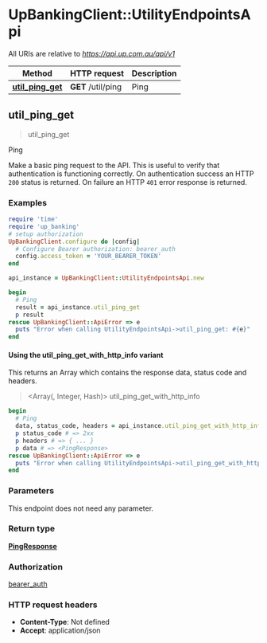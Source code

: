 # UpBankingClient::UtilityEndpointsApi

All URIs are relative to *https://api.up.com.au/api/v1*

| Method | HTTP request | Description |
| ------ | ------------ | ----------- |
| [**util_ping_get**](UtilityEndpointsApi.md#util_ping_get) | **GET** /util/ping | Ping |


## util_ping_get

> <PingResponse> util_ping_get

Ping

Make a basic ping request to the API. This is useful to verify that authentication is functioning correctly. On authentication success an HTTP `200` status is returned. On failure an HTTP `401` error response is returned. 

### Examples

```ruby
require 'time'
require 'up_banking'
# setup authorization
UpBankingClient.configure do |config|
  # Configure Bearer authorization: bearer_auth
  config.access_token = 'YOUR_BEARER_TOKEN'
end

api_instance = UpBankingClient::UtilityEndpointsApi.new

begin
  # Ping
  result = api_instance.util_ping_get
  p result
rescue UpBankingClient::ApiError => e
  puts "Error when calling UtilityEndpointsApi->util_ping_get: #{e}"
end
```

#### Using the util_ping_get_with_http_info variant

This returns an Array which contains the response data, status code and headers.

> <Array(<PingResponse>, Integer, Hash)> util_ping_get_with_http_info

```ruby
begin
  # Ping
  data, status_code, headers = api_instance.util_ping_get_with_http_info
  p status_code # => 2xx
  p headers # => { ... }
  p data # => <PingResponse>
rescue UpBankingClient::ApiError => e
  puts "Error when calling UtilityEndpointsApi->util_ping_get_with_http_info: #{e}"
end
```

### Parameters

This endpoint does not need any parameter.

### Return type

[**PingResponse**](PingResponse.md)

### Authorization

[bearer_auth](../README.md#bearer_auth)

### HTTP request headers

- **Content-Type**: Not defined
- **Accept**: application/json


